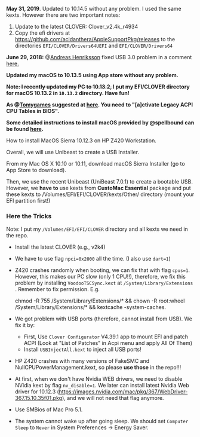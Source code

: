 **May 31, 2019**. Updated to 10.14.5 without any problem. I used the same kexts. However there are two important notes:

1. Update to the latest CLOVER: Clover_v2.4k_r4934
2. Copy the efi drivers at https://github.com/acidanthera/AppleSupportPkg/releases to the directories `EFI/CLOVER/Drivers64UEFI` and `EFI/CLOVER/Drivers64`

**June 29, 2018:** @[Andreas Henriksson](https://github.com/Nosskirneh) fixed USB 3.0 problem in a comment [here.](https://github.com/NTT123/Hackintosh-HP-Z420-MacOS-High-Sierra-10.13/issues/6#issuecomment-401310290)

**Updated my macOS to 10.13.5 using App store without any problem.**

**~~Note: I recently updated my PC to 10.13.2,~~ I put my EFI/CLOVER directory for macOS 10.13.2 in `10.13.2` directory. Have fun!**

**As @[Tomygames](https://github.com/Tomygames) suggested at [here](https://github.com/NTT123/Hackintosh-HP-Z420-MacOS-High-Sierra-10.13/issues/5#issuecomment-368083010). You need to "[a]ctivate Legacy ACPI CPU Tables in BIOS".**

**Some detailed instructions to install macOS provided by @spellbound can be found [here](https://github.com/NTT123/Hackintosh-HP-Z420-MacOS-High-Sierra-10.13/issues/5#issuecomment-399620392).** 

How to install MacOS Sierra 10.12.3 on HP Z420 Workstation.

Overall, we will use Unibeast to create a USB Installer.

From my Mac OS X 10.10 or 10.11, download macOS Sierra Installer (go to App Store to download).

Then, we use the recent Unibeast (UniBeast 7.0.1) to create a bootable USB. However, we **have to** use kexts from **CustoMac Essential** package and put these kexts to /Volumes/EFI/EFI/CLOVER/kexts/Other/ directory (mount your EFI partition first!)

### Here the Tricks 

Note: I put my `/Volumes/EFI/EFI/CLOVER` directory and all kexts we need in the repo.

- Install the latest CLOVER (e.g., v2k4)

- We have to use flag `npci=0x2000` all the time.  (I also use `dart=1`)

- Z420 crashes randomly when booting, we can fix that with flag `cpus=1`. However, this makes our PC slow (only 1 CPU!!), therefore, we fix this problem by installing `VoodooTSCSync.kext` at `/System/Library/Extensions` .  Remember to fix permission.  E.g.    

     chmod -R 755 /System/Library/Extensions/* && chown -R root:wheel /System/Library/Extensions/* && kextcache -system-caches.

- We got problem with USB ports (therefore, cannot install from USB). We fix it by:
  + First, Use `Clover Configurator` V4.39.1 app to mount EFI and patch ACPI (Look at "List of Patches" in Acpi menu  and apply All Of Them)
  + Install `USBInjectAll.kext` to inject all USB ports!

- HP Z420 crashes with many versions of FakeSMC and NullCPUPowerManagement.kext, so please **use those** in the repo!!!

- At first, when we don't have Nvidia WEB drivers, we need to disable NVidia kext by flag `nv_disable=1`. We later can install latest Nvidia Web driver for 10.12.3
(https://images.nvidia.com/mac/pkg/367/WebDriver-367.15.10.35f01.pkg), and we will not need that flag anymore.

- Use SMBios of Mac Pro 5.1.

- The system cannot wake up after going sleep. We should set `Computer Sleep` to `Never` in System Preferences -> Energy Saver.

